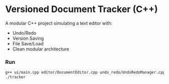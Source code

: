 # Versioned Document Tracker (C++)

A modular C++ project simulating a text editor with:
- Undo/Redo
- Version Saving
- File Save/Load
- Clean modular architecture

### Run
```bash
g++ ui/main.cpp editor/DocumentEditor.cpp undo_redo/UndoRedoManager.cpp versioning/VersionManager.cpp -o tracker
./tracker
